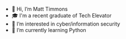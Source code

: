 - 👋 Hi, I’m Matt Timmons
- 🎓 I'm a recent graduate of Tech Elevator
- 👀 I’m interested in cyber/information security
- 🌱 I’m currently learning Python

 


<!---
matimmons412/matimmons412 is a ✨ special ✨ repository because its `README.md` (this file) appears on your GitHub profile.
You can click the Preview link to take a look at your changes.
--->
